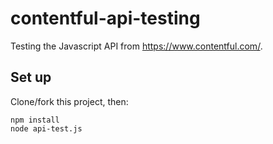 contentful-api-testing
======================

Testing the Javascript API from https://www.contentful.com/.

## Set up

Clone/fork this project, then:

```
npm install
node api-test.js
```
